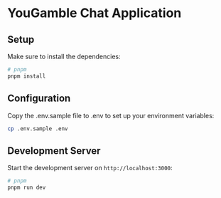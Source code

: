 # YouGamble Chat Application

## Setup

Make sure to install the dependencies:

```bash
# pnpm
pnpm install
```

## Configuration

Copy the .env.sample file to .env to set up your environment variables:

```bash
cp .env.sample .env
```

## Development Server

Start the development server on `http://localhost:3000`:

```bash
# pnpm
pnpm run dev
```
